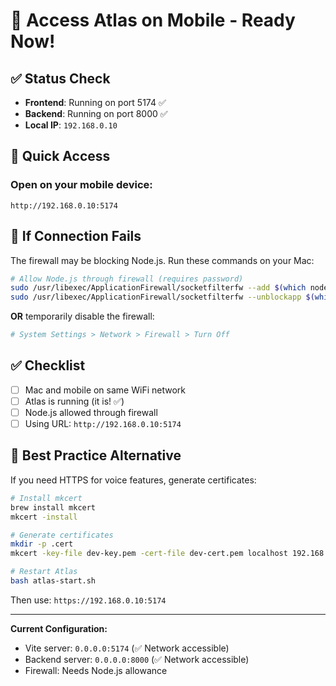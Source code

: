 # 📱 Access Atlas on Mobile - Ready Now!

## ✅ Status Check

- **Frontend**: Running on port 5174 ✅
- **Backend**: Running on port 8000 ✅
- **Local IP**: `192.168.0.10`

## 🚀 Quick Access

### **Open on your mobile device:**

```
http://192.168.0.10:5174
```

## 🔧 If Connection Fails

The firewall may be blocking Node.js. Run these commands on your Mac:

```bash
# Allow Node.js through firewall (requires password)
sudo /usr/libexec/ApplicationFirewall/socketfilterfw --add $(which node)
sudo /usr/libexec/ApplicationFirewall/socketfilterfw --unblockapp $(which node)
```

**OR** temporarily disable the firewall:

```bash
# System Settings > Network > Firewall > Turn Off
```

## ✅ Checklist

- [ ] Mac and mobile on same WiFi network
- [ ] Atlas is running (it is! ✅)
- [ ] Node.js allowed through firewall
- [ ] Using URL: `http://192.168.0.10:5174`

## 🎯 Best Practice Alternative

If you need HTTPS for voice features, generate certificates:

```bash
# Install mkcert
brew install mkcert
mkcert -install

# Generate certificates
mkdir -p .cert
mkcert -key-file dev-key.pem -cert-file dev-cert.pem localhost 192.168.0.10

# Restart Atlas
bash atlas-start.sh
```

Then use: `https://192.168.0.10:5174`

---

**Current Configuration:**
- Vite server: `0.0.0.0:5174` (✅ Network accessible)
- Backend server: `0.0.0.0:8000` (✅ Network accessible)
- Firewall: Needs Node.js allowance

